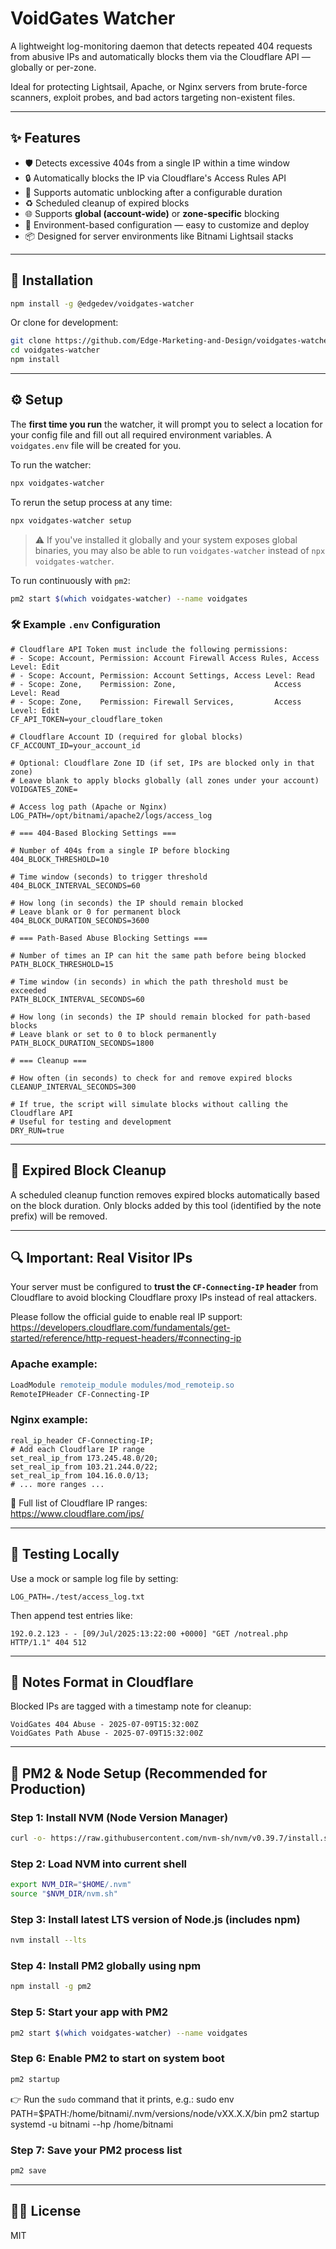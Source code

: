 # VoidGates Watcher

A lightweight log-monitoring daemon that detects repeated 404 requests from abusive IPs and automatically blocks them via the Cloudflare API — globally or per-zone.

Ideal for protecting Lightsail, Apache, or Nginx servers from brute-force scanners, exploit probes, and bad actors targeting non-existent files.

---

## ✨ Features

- 🛡 Detects excessive 404s from a single IP within a time window
- 🔒 Automatically blocks the IP via Cloudflare's Access Rules API
- 📅 Supports automatic unblocking after a configurable duration
- ♻️ Scheduled cleanup of expired blocks
- 🌐 Supports **global (account-wide)** or **zone-specific** blocking
- 🧩 Environment-based configuration — easy to customize and deploy
- 📦 Designed for server environments like Bitnami Lightsail stacks

---

## 🚀 Installation

```bash
npm install -g @edgedev/voidgates-watcher
```

Or clone for development:

```bash
git clone https://github.com/Edge-Marketing-and-Design/voidgates-watcher.git
cd voidgates-watcher
npm install
```

---

## ⚙️ Setup

The **first time you run** the watcher, it will prompt you to select a location for your config file and fill out all required environment variables. A `voidgates.env` file will be created for you.

To run the watcher:

```bash
npx voidgates-watcher
```

To rerun the setup process at any time:

```bash
npx voidgates-watcher setup
```

> ⚠️ If you've installed it globally and your system exposes global binaries, you may also be able to run `voidgates-watcher` instead of `npx voidgates-watcher`.

To run continuously with `pm2`:

```bash
pm2 start $(which voidgates-watcher) --name voidgates
```

### 🛠 Example `.env` Configuration

```env
# Cloudflare API Token must include the following permissions:
# - Scope: Account, Permission: Account Firewall Access Rules, Access Level: Edit
# - Scope: Account, Permission: Account Settings, Access Level: Read
# - Scope: Zone,    Permission: Zone,                      Access Level: Read
# - Scope: Zone,    Permission: Firewall Services,         Access Level: Edit
CF_API_TOKEN=your_cloudflare_token

# Cloudflare Account ID (required for global blocks)
CF_ACCOUNT_ID=your_account_id

# Optional: Cloudflare Zone ID (if set, IPs are blocked only in that zone)
# Leave blank to apply blocks globally (all zones under your account)
VOIDGATES_ZONE=

# Access log path (Apache or Nginx)
LOG_PATH=/opt/bitnami/apache2/logs/access_log

# === 404-Based Blocking Settings ===

# Number of 404s from a single IP before blocking
404_BLOCK_THRESHOLD=10

# Time window (seconds) to trigger threshold
404_BLOCK_INTERVAL_SECONDS=60

# How long (in seconds) the IP should remain blocked
# Leave blank or 0 for permanent block
404_BLOCK_DURATION_SECONDS=3600

# === Path-Based Abuse Blocking Settings ===

# Number of times an IP can hit the same path before being blocked
PATH_BLOCK_THRESHOLD=15

# Time window (in seconds) in which the path threshold must be exceeded
PATH_BLOCK_INTERVAL_SECONDS=60

# How long (in seconds) the IP should remain blocked for path-based blocks
# Leave blank or set to 0 to block permanently
PATH_BLOCK_DURATION_SECONDS=1800

# === Cleanup ===

# How often (in seconds) to check for and remove expired blocks
CLEANUP_INTERVAL_SECONDS=300

# If true, the script will simulate blocks without calling the Cloudflare API
# Useful for testing and development
DRY_RUN=true
```

---

## 🧹 Expired Block Cleanup

A scheduled cleanup function removes expired blocks automatically based on the block duration.
Only blocks added by this tool (identified by the note prefix) will be removed.

---

## 🔍 Important: Real Visitor IPs

Your server must be configured to **trust the `CF-Connecting-IP` header** from Cloudflare to avoid blocking Cloudflare proxy IPs instead of real attackers.

Please follow the official guide to enable real IP support:  
https://developers.cloudflare.com/fundamentals/get-started/reference/http-request-headers/#connecting-ip

### Apache example:

```apache
LoadModule remoteip_module modules/mod_remoteip.so
RemoteIPHeader CF-Connecting-IP
```

### Nginx example:

```nginx
real_ip_header CF-Connecting-IP;
# Add each Cloudflare IP range
set_real_ip_from 173.245.48.0/20;
set_real_ip_from 103.21.244.0/22;
set_real_ip_from 104.16.0.0/13;
# ... more ranges ...
```

🔗 Full list of Cloudflare IP ranges:  
https://www.cloudflare.com/ips/

---

## 🧪 Testing Locally

Use a mock or sample log file by setting:

```env
LOG_PATH=./test/access_log.txt
```

Then append test entries like:

```
192.0.2.123 - - [09/Jul/2025:13:22:00 +0000] "GET /notreal.php HTTP/1.1" 404 512
```

---

## 📄 Notes Format in Cloudflare

Blocked IPs are tagged with a timestamp note for cleanup:

```
VoidGates 404 Abuse - 2025-07-09T15:32:00Z
VoidGates Path Abuse - 2025-07-09T15:32:00Z
```

---

## 🔧 PM2 & Node Setup (Recommended for Production)

### Step 1: Install NVM (Node Version Manager)

```bash
curl -o- https://raw.githubusercontent.com/nvm-sh/nvm/v0.39.7/install.sh | bash
```

### Step 2: Load NVM into current shell

```bash
export NVM_DIR="$HOME/.nvm"
source "$NVM_DIR/nvm.sh"
```

### Step 3: Install latest LTS version of Node.js (includes npm)

```bash
nvm install --lts
```

### Step 4: Install PM2 globally using npm

```bash
npm install -g pm2
```

### Step 5: Start your app with PM2

```bash
pm2 start $(which voidgates-watcher) --name voidgates
```

### Step 6: Enable PM2 to start on system boot

```bash
pm2 startup
```

👉 Run the `sudo` command that it prints, e.g.: sudo env PATH=$PATH:/home/bitnami/.nvm/versions/node/vXX.X.X/bin pm2 startup systemd -u bitnami --hp /home/bitnami


### Step 7: Save your PM2 process list

```bash
pm2 save
```

---

## 🧑‍💻 License

MIT
